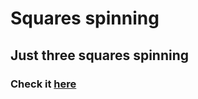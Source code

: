 # Squares spinning

## Just three squares spinning

### Check it [here](https://jannuzzi-m.github.io/spin-square/)
